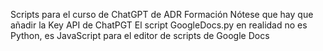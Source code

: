 Scripts para el curso de ChatGPT de ADR Formación
Nótese que hay que añadir la Key API de ChatPGT
El script GoogleDocs.py en realidad no es Python, es JavaScript para el editor de scripts de Google Docs
